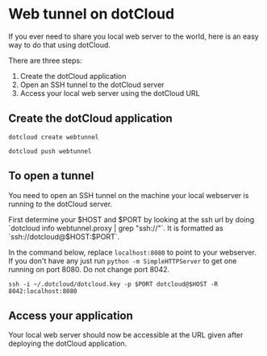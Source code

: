Web tunnel on dotCloud
======================
If you ever need to share you local web server to the world, here is an easy way to do that using dotCloud.

There are three steps:
1. Create the dotCloud application
1. Open an SSH tunnel to the dotCloud server
1. Access your local web server using the dotCloud URL


Create the dotCloud application
-------------------------------
`dotcloud create webtunnel`

`dotcloud push webtunnel`


To open a tunnel
----------------
You need to open an SSH tunnel on the machine your local webserver is running *to* the dotCloud server.

First determine your $HOST and $PORT by looking at the ssh url by doing `dotcloud info webtunnel.proxy | grep "ssh://"`. It is formatted as `ssh://dotcloud@$HOST:$PORT`.

In the command below, replace `localhost:8080` to point to your webserver. If you don't have any just run `python -m SimpleHTTPServer` to get one running on port 8080. Do not change port 8042.

`ssh -i ~/.dotcloud/dotcloud.key -p $PORT dotcloud@$HOST -R 8042:localhost:8080`


Access your application
-----------------------
Your local web server should now be accessible at the URL given after deploying the dotCloud application.
